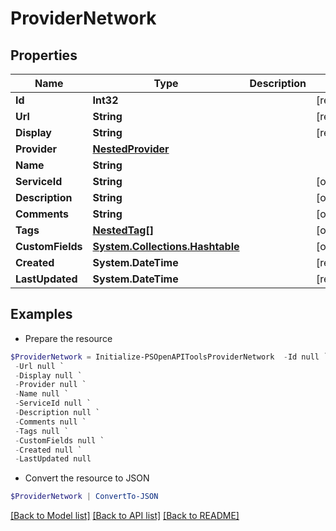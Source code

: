 # ProviderNetwork
## Properties

Name | Type | Description | Notes
------------ | ------------- | ------------- | -------------
**Id** | **Int32** |  | [readonly] 
**Url** | **String** |  | [readonly] 
**Display** | **String** |  | [readonly] 
**Provider** | [**NestedProvider**](NestedProvider.md) |  | 
**Name** | **String** |  | 
**ServiceId** | **String** |  | [optional] 
**Description** | **String** |  | [optional] 
**Comments** | **String** |  | [optional] 
**Tags** | [**NestedTag[]**](NestedTag.md) |  | [optional] 
**CustomFields** | [**System.Collections.Hashtable**](AnyType.md) |  | [optional] 
**Created** | **System.DateTime** |  | [readonly] 
**LastUpdated** | **System.DateTime** |  | [readonly] 

## Examples

- Prepare the resource
```powershell
$ProviderNetwork = Initialize-PSOpenAPIToolsProviderNetwork  -Id null `
 -Url null `
 -Display null `
 -Provider null `
 -Name null `
 -ServiceId null `
 -Description null `
 -Comments null `
 -Tags null `
 -CustomFields null `
 -Created null `
 -LastUpdated null
```

- Convert the resource to JSON
```powershell
$ProviderNetwork | ConvertTo-JSON
```

[[Back to Model list]](../README.md#documentation-for-models) [[Back to API list]](../README.md#documentation-for-api-endpoints) [[Back to README]](../README.md)

